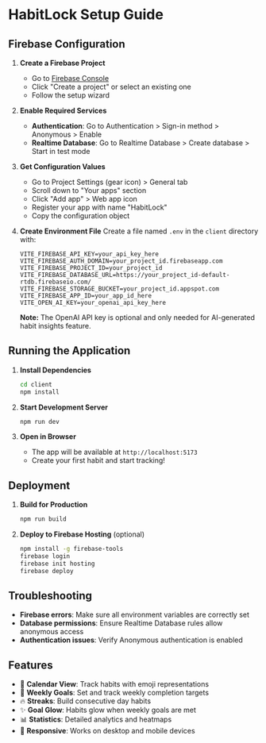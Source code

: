 # HabitLock Setup Guide

## Firebase Configuration

1. **Create a Firebase Project**
   - Go to [Firebase Console](https://console.firebase.google.com/)
   - Click "Create a project" or select an existing one
   - Follow the setup wizard

2. **Enable Required Services**
   - **Authentication**: Go to Authentication > Sign-in method > Anonymous > Enable
   - **Realtime Database**: Go to Realtime Database > Create database > Start in test mode

3. **Get Configuration Values**
   - Go to Project Settings (gear icon) > General tab
   - Scroll down to "Your apps" section
   - Click "Add app" > Web app icon
   - Register your app with name "HabitLock"
   - Copy the configuration object

4. **Create Environment File**
   Create a file named `.env` in the `client` directory with:
   ```env
   VITE_FIREBASE_API_KEY=your_api_key_here
   VITE_FIREBASE_AUTH_DOMAIN=your_project_id.firebaseapp.com
   VITE_FIREBASE_PROJECT_ID=your_project_id
   VITE_FIREBASE_DATABASE_URL=https://your_project_id-default-rtdb.firebaseio.com/
   VITE_FIREBASE_STORAGE_BUCKET=your_project_id.appspot.com
   VITE_FIREBASE_APP_ID=your_app_id_here
   VITE_OPEN_AI_KEY=your_openai_api_key_here
   ```

   **Note:** The OpenAI API key is optional and only needed for AI-generated habit insights feature.

## Running the Application

1. **Install Dependencies**
   ```bash
   cd client
   npm install
   ```

2. **Start Development Server**
   ```bash
   npm run dev
   ```

3. **Open in Browser**
   - The app will be available at `http://localhost:5173`
   - Create your first habit and start tracking!

## Deployment

1. **Build for Production**
   ```bash
   npm run build
   ```

2. **Deploy to Firebase Hosting** (optional)
   ```bash
   npm install -g firebase-tools
   firebase login
   firebase init hosting
   firebase deploy
   ```

## Troubleshooting

- **Firebase errors**: Make sure all environment variables are correctly set
- **Database permissions**: Ensure Realtime Database rules allow anonymous access
- **Authentication issues**: Verify Anonymous authentication is enabled

## Features

- 📅 **Calendar View**: Track habits with emoji representations
- 🎯 **Weekly Goals**: Set and track weekly completion targets
- 🔥 **Streaks**: Build consecutive day habits
- ✨ **Goal Glow**: Habits glow when weekly goals are met
- 📊 **Statistics**: Detailed analytics and heatmaps
- 📱 **Responsive**: Works on desktop and mobile devices 